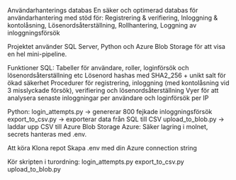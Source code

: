 Användarhanterings databas
En säker och optimerad databas för användarhantering med stöd för:
Registrering & verifiering,
Inloggning & kontolåsning,
Lösenordsåterställning,
Rollhantering,
Loggning av inloggningsförsök

Projektet använder SQL Server, Python och Azure Blob Storage för att visa en hel mini-pipeline.

Funktioner
SQL: 
Tabeller för användare, roller, loginförsök och lösenordsåterställning etc
Lösenord hashas med SHA2_256 + unikt salt för ökad säkerhet
Procedurer för registrering, inloggning (med kontolåsning vid 3 misslyckade försök), verifiering och lösenordsåterställning
Vyer för att analysera senaste inloggningar per användare och loginförsök per IP

Python:
login_attempts.py → genererar 800 fejkade inloggningsförsök
export_to_csv.py → exporterar data från SQL till CSV
upload_to_blob.py → laddar upp CSV till Azure Blob Storage
Azure: Säker lagring i molnet, secrets hanteras med .env.

Att köra
Klona repot
Skapa .env med din Azure connection string

Kör skripten i turordning:
login_attempts.py
export_to_csv.py
upload_to_blob.py

